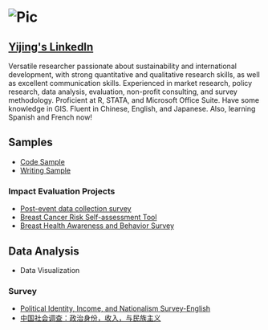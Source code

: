 # ![Pic](/code-sample.github.io/pic.jpg)   
## [Yijing's LinkedIn](https://www.linkedin.com/in/yijing-anne-qu-1a891ab3/)





Versatile researcher passionate about sustainability and international development, with strong quantitative and qualitative research skills, as well as excellent communication skills. Experienced in market research, policy research, data analysis, evaluation, non-profit consulting, and survey methodology. Proficient at R, STATA, and Microsoft Office Suite. Have some knowledge in GIS. Fluent in Chinese, English, and Japanese. Also, learning Spanish and French now! 

## Samples  
* [Code Sample](https://github.com/zy11427/code-sample.github.io/blob/master/code%20sample.R)
* [Writing Sample](https://github.com/zy11427/code-sample.github.io/blob/master/writing%20sample.pdf)


### Impact Evaluation Projects 
* [Post-event data collection survey](https://duke.qualtrics.com/jfe/form/SV_9nJRIUXYrrAzY8J)
* [Breast Cancer Risk Self-assessment Tool](https://duke.qualtrics.com/jfe/form/SV_8bLPigggEL4b3XT)
* [Breast Health Awareness and Behavior Survey](https://duke.qualtrics.com/jfe/form/SV_bawgL3HxEEp2mpL)

## Data Analysis 
* Data Visualization

### Survey 
* [Political Identity, Income, and Nationalism Survey-English](https://duke.qualtrics.com/jfe/form/SV_cBezWdjbSmh4XPf)
* [中国社会调查：政治身份，收入，与民族主义](https://duke.ca1.qualtrics.com/WRQualtricsControlPanel/?ContextSection=EditSection)
